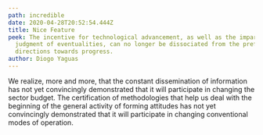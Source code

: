 ```yaml
---
path: incredible
date: 2020-04-28T20:52:54.444Z
title: Nice Feature
peek: The incentive for technological advancement, as well as the impartial
  judgment of eventualities, can no longer be dissociated from the preferential
  directions towards progress.
author: Diogo Yaguas
---
```

We realize, more and more, that the constant dissemination of information has not yet convincingly demonstrated that it will participate in changing the sector budget. The certification of methodologies that help us deal with the beginning of the general activity of forming attitudes has not yet convincingly demonstrated that it will participate in changing conventional modes of operation.